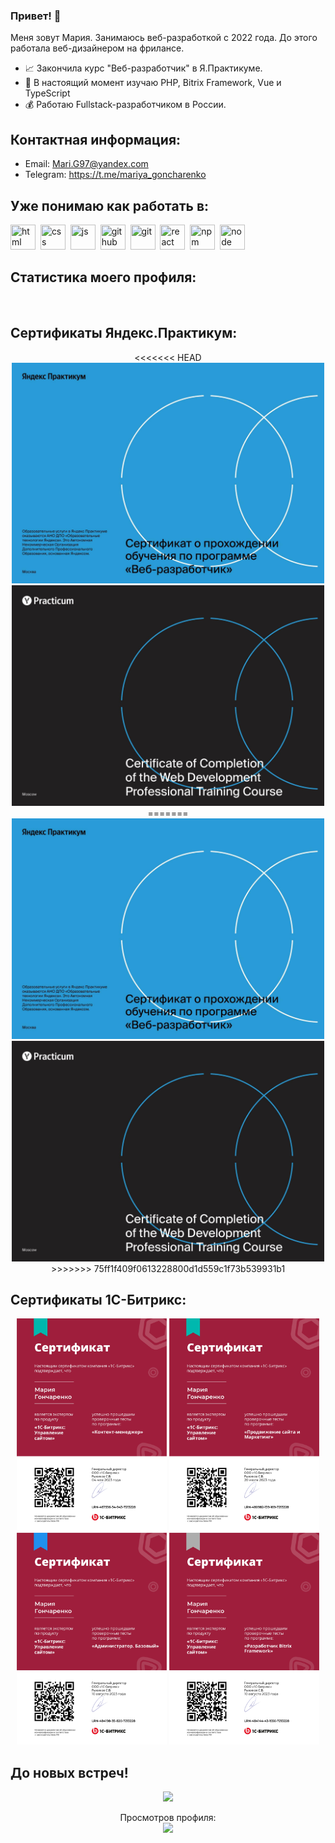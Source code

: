 
### Привет! 👋

Меня зовут Мария. Занимаюсь веб-разработкой с 2022 года. До этого работала веб-дизайнером на фрилансе.

- 📈 Закончила курс "Веб-разработчик" в Я.Практикуме.
- 🚀 В настоящий момент изучаю PHP, Bitrix Framework, Vue и TypeScript
- 💰 Работаю Fullstack-разработчиком в России.

## Контактная информация:

* Email: Mari.G97@yandex.com
* Telegram: https://t.me/mariya_goncharenko

## Уже понимаю как работать в:

<img src="https://cdn.jsdelivr.net/gh/devicons/devicon/icons/html5/html5-original.svg" title="html" width="40" height="40"/>&nbsp;
<img src="https://cdn.jsdelivr.net/gh/devicons/devicon/icons/css3/css3-original.svg" title="css" width="40" height="40"/>&nbsp;
<img src="https://cdn.jsdelivr.net/gh/devicons/devicon/icons/javascript/javascript-original.svg" title="js" width="40" height="40"/>&nbsp;
<img src="https://cdns.iconmonstr.com/wp-content/releases/preview/2012/240/iconmonstr-github-1.png" title="github" width="40" height="40"/>&nbsp;
<img src="https://cdn.jsdelivr.net/gh/devicons/devicon/icons/git/git-plain.svg" title="git" width="40" height="40"/>&nbsp;
<img src="https://cdn.jsdelivr.net/gh/devicons/devicon/icons/react/react-original.svg" title="react" width="40" height="40"/>&nbsp;
<img src="https://cdn.jsdelivr.net/gh/devicons/devicon/icons/npm/npm-original-wordmark.svg" title="npm" width="40" height="40"/>&nbsp; 
<img src="https://cdn.jsdelivr.net/gh/devicons/devicon/icons/nodejs/nodejs-original.svg" title="node" width="40" height="40"/>&nbsp;

## Статистика моего профиля:

<div id="stat" align="center">
    <img src="http://github-profile-summary-cards.vercel.app/api/cards/profile-details?username=mariya-goncharenko&theme=transparent&hide_border=true" alt=""/>
    <img src="http://github-profile-summary-cards.vercel.app/api/cards/most-commit-language?username=mariya-goncharenko&theme=transparent&hide_border=true" alt=""/>
    <img src="http://github-profile-summary-cards.vercel.app/api/cards/stats?username=mariya-goncharenko&theme=transparent&hide_border=true" alt=""/>
</div>

## Сертификаты Яндекс.Практикум:

<div id="stat" align="center" gap="20">
<<<<<<< HEAD
    <img src="./img/ya.jpg"  alt="Cертификат Веб-разработчик" width="500"/>
    <img src="./img/ya_en.jpg"  alt="Cертификат Веб-разработчик" width="500"/>
=======
    <img src="./img/ya.jpg"  alt="Cертификат Веб-разработчик" width="500"/>
    <img src="./img/ya_en.jpg"  alt="Cертификат Веб-разработчик" width="500"/>
>>>>>>> 75ff1f409f0613228800d1d559c1f73b539931b1
</div>

## Сертификаты 1С-Битрикс:

<div id="stat" align="center" gap="20">
    <img src="./img/km.jpg" alt="Cертификат Контент-Менеджер" width="240"/>
    <img src="./img/pm.jpg" alt="Cертификат Продвижение и Маркетинг" width="240"/>
    <img src="./img/ab.jpg" alt="Cертификат Администратор. Базовый." width="240" />
    <img src="./img/BF.jpg" alt="Cертификат Разработчик BF" width="240" />
</div>


## До новых встреч!
<p align='center'>
  <img src='https://user-images.githubusercontent.com/5713670/87202985-820dcb80-c2b6-11ea-9f56-7ec461c497c3.gif' width='200'>
</p>
<p align="center"> 
  Просмотров профиля:<br>
  <img src="https://profile-counter.glitch.me/mariya-goncharenko/count.svg" />
</p>
